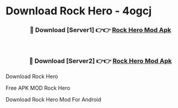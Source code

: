 # Download Rock Hero - 4ogcj



<div align="center">
<h3>🔴 Download [Server1] 👉👉 <a href="https://momento.my/?title=Rock_Hero">Rock Hero Mod Apk</a></h3><br>

<h3>🔴 Download [Server2] 👉👉 <a href="https://momento.my/?title=Rock_Hero">Rock Hero Mod Apk</a></h3>
</div>



Download Rock Hero 

Free APK MOD Rock Hero 

Download Rock Hero Mod For Android
